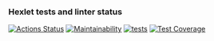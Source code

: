 ### Hexlet tests and linter status

[![Actions Status](https://github.com/JS-NinjaNN/backend-project-4/workflows/hexlet-check/badge.svg)](https://github.com/JS-NinjaNN/backend-project-4/actions)
[![Maintainability](https://api.codeclimate.com/v1/badges/11cebc2cb0a70bef068b/maintainability)](https://codeclimate.com/github/JS-NinjaNN/backend-project-4/maintainability)
[![tests](https://github.com/JS-NinjaNN/backend-project-4/actions/workflows/page-loader-check.yml/badge.svg)](https://github.com/JS-NinjaNN/backend-project-4/actions/workflows/page-loader-check.yml)
[![Test Coverage](https://api.codeclimate.com/v1/badges/11cebc2cb0a70bef068b/test_coverage)](https://codeclimate.com/github/JS-NinjaNN/backend-project-4/test_coverage)
